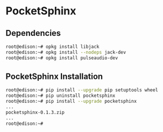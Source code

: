 # PocketSphinx

## Dependencies

```sh
root@edison:~# opkg install libjack
root@edison:~# opkg install --nodeps jack-dev
root@edison:~# opkg install pulseaudio-dev
```

## PocketSphinx Installation

```sh
root@edison:~# pip install --upgrade pip setuptools wheel
root@edison:~# pip uninstall pocketsphinx
root@edison:~# pip install --upgrade pocketsphinx
... 
pocketsphinx-0.1.3.zip
...
root@edison:~# 
```